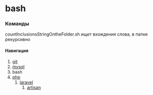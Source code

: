 # bash

### Команды

countInclusionsStringOntheFolder.sh ищет вхождения слова, в папке рекурсивно


#### Навигация
1. [git](../git/)
2. [mysql](../mysql)
3. bash
4. [php](../php/)
    1. [laravel](../php/laravel/)
        1. [artisan](../php/laravel/artisan/)
